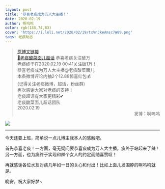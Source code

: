 ```yaml
---
layout: post
title: '恭喜老痰成为万人大主播！'
date: 2020-02-19
author: 啊呜呜
color: rgb(188,74,83)
cover: 'https://i.loli.net/2020/02/19/txVnJkeAmsc7W89.png'
tags: 老痰动态
---
```


> [原博文链接](https://weibo.com/2886348734/IuPyYCieN)<br/>[💎老痰酸菜面儿超话](https://weibo.com/p/100808c9bf185bddd18c52092ca1528b4d683a) 恭喜老痰关注破万<br/>老痰终于在2020.02.19 00:41关注破1万！<br/>恭喜老痰成为万人大主播@老痰酸菜面儿<br/>本条微博评论内抽2个12.88惊喜红包💰<br/>(记得关注老痰微博，超话，粉丝群)<br/>再次感谢大家对老痰的支持！<br/>老痰超话有大家更精彩💕<br/>老痰酸菜面儿超话团队<br/>2020.02.19<span style="text-align:right; display:block">发博：啊呜呜</span>

![](https://i.loli.net/2020/02/19/LNx9SOeHUnW1i3s.jpg)

---

今天还要上班，简单说一点儿博主我本人的感触吧。

首先恭喜老痰！一方面，毫无疑问要恭喜痰成为万人大主播，痰终于站起来了辣！另一方面，也为痰终于实现和辣个女人的约定而随喜赞叹！

再就感谢各位水友对痰几年如一日的关心和付出！比如上面儿发围脖的啊呜呜就是。

晚安，祝大家好梦~